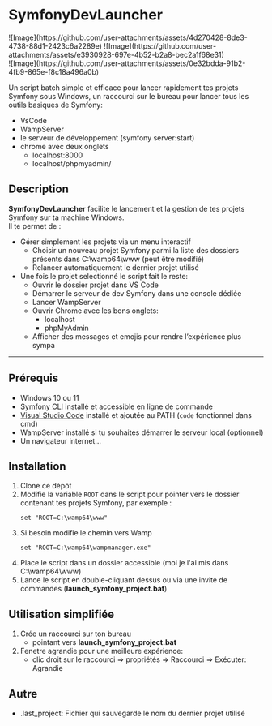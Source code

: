 # SymfonyDevLauncher

<div>
 ![Image](https://github.com/user-attachments/assets/4d270428-8de3-4738-88d1-2423c6a2289e)   ![Image](https://github.com/user-attachments/assets/e3930928-697e-4b52-b2a8-bec2a1f68e31)
</div>
![Image](https://github.com/user-attachments/assets/0e32bdda-91b2-4fb9-865e-f8c18a496a0b)





Un script batch simple et efficace pour lancer rapidement tes projets Symfony sous Windows, un raccourci sur le bureau pour lancer tous les outils basiques de Symfony:
- VsCode
- WampServer
- le serveur de développement (symfony server:start)
- chrome avec deux onglets
    - localhost:8000
    - localhost/phpmyadmin/
    

## Description

**SymfonyDevLauncher** facilite le lancement et la gestion de tes projets Symfony sur ta machine Windows.  
Il te permet de :  

- Gérer simplement les projets via un menu interactif  
    - Choisir un nouveau projet Symfony parmi la liste des dossiers présents dans C:\wamp64\www (peut être modifié)  
    - Relancer automatiquement le dernier projet utilisé 
- Une fois le projet selectionné le script fait le reste:
    - Ouvrir le dossier projet dans VS Code  
    - Démarrer le serveur de dev Symfony dans une console dédiée  
    - Lancer WampServer 
    - Ouvrir Chrome avec les bons onglets:
        - localhost 
        - phpMyAdmin  
    - Afficher des messages et emojis pour rendre l’expérience plus sympa

---

## Prérequis

- Windows 10 ou 11  
- [Symfony CLI](https://symfony.com/download) installé et accessible en ligne de commande  
- [Visual Studio Code](https://code.visualstudio.com/) installé et ajoutée au PATH (`code` fonctionnel dans cmd)  
- WampServer installé si tu souhaites démarrer le serveur local (optionnel)  
- Un navigateur internet...

## Installation

1. Clone ce dépôt
2. Modifie la variable `ROOT` dans le script pour pointer vers le dossier contenant tes projets Symfony, par exemple :  
   ```batch
   set "ROOT=C:\wamp64\www"
3. Si besoin modifie le chemin vers Wamp
    ```batch
   set "ROOT=C:\wamp64\wampmanager.exe"
4. Place le script dans un dossier accessible (moi je l'ai mis dans C:\wamp64\www)
5. Lance le script en double-cliquant dessus ou via une invite de commandes (**launch_symfony_project.bat**)

## Utilisation simplifiée

1. Crée un raccourci sur ton bureau 
    - pointant vers **launch_symfony_project.bat**
2. Fenetre agrandie pour une meilleure expérience:
    - clic droit sur le raccourci => propriétés => Raccourci => Exécuter: Agrandie

## Autre

- .last_project: Fichier qui sauvegarde le nom du dernier projet utilisé
